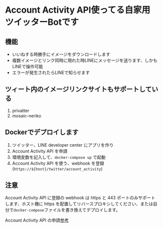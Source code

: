 # Account Activity API使ってる自家用ツイッターBotです

## 機能
- いいねする時勝手にイメージをダウンロードします
- 複数イメージとリンク同時に現れた時LINEにメッセージを送ります、しかもLINEで操作可能
- エラーが発生されたらLINEで知らせます

## ツィート内のイメージリンクサイトもサポートしている
1. privatter
2. mosaic-neriko

## Dockerでデプロイします
1. ツイッター、LINE developer center にアプリを作り
2. Account Activity API を申請
3. 環境変数を記入して、`docker-compose up` で起動
4. Account Activity API を使う、webhook を登録 (`https://${host}/twitter/account_activity`)

## 注意
Account Activity API に登録の webhook は https と 443 ポートのみサポートします、ホスト機に https を配置してリバースプロキシしてください、または自分で`docker-compose`ファイルを書き換えてデプロイします。

Account Activity API の申請[参考](https://blog.xingoxu.com/ja/2018/04/twitter-account-activity-api/)